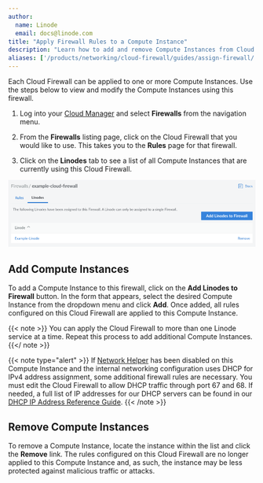 ```yaml
---
author:
  name: Linode
  email: docs@linode.com
title: "Apply Firewall Rules to a Compute Instance"
description: "Learn how to add and remove Compute Instances from Cloud Firewalls."
aliases: ['/products/networking/cloud-firewall/guides/assign-firewall/']
---
```


Each Cloud Firewall can be applied to one or more Compute Instances. Use the steps below to view and modify the Compute Instances using this firewall.

1. Log into your [Cloud Manager](https://cloud.linode.com/) and select **Firewalls** from the navigation menu.

1. From the **Firewalls** listing page, click on the Cloud Firewall that you would like to use. This takes you to the **Rules** page for that firewall.

1. Click on the **Linodes** tab to see a list of all Compute Instances that are currently using this Cloud Firewall.

![Screenshot of the list of Compute Instances attached to the Cloud Firewall](compute-instances-attached-to-firewall.png)

## Add Compute Instances

To add a Compute Instance to this firewall, click on the **Add Linodes to Firewall** button. In the form that appears, select the desired Compute Instance from the dropdown menu and click **Add**. Once added, all rules configured on this Cloud Firewall are applied to this Compute Instance.

{{< note >}}
You can apply the Cloud Firewall to more than one Linode service at a time. Repeat this process to add additional Compute Instances.
{{</ note >}}

{{< note type="alert" >}}
If [Network Helper](/docs/guides/network-helper/) has been disabled on this Compute Instance and the internal networking configuration uses DHCP for IPv4 address assignment, some additional firewall rules are necessary. You must edit the Cloud Firewall to allow DHCP traffic through port 67 and 68. If needed, a full list of IP addresses for our DHCP servers can be found in our [DHCP IP Address Reference Guide](/docs/guides/dhcp-ip-address-reference/).
{{< /note >}}

## Remove Compute Instances

To remove a Compute Instance, locate the instance within the list and click the **Remove** link. The rules configured on this Cloud Firewall are no longer applied to this Compute Instance and, as such, the instance may be less protected against malicious traffic or attacks.